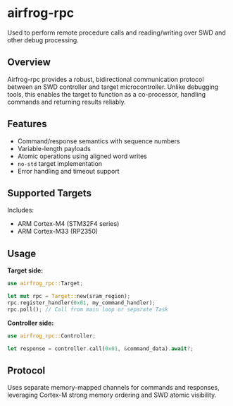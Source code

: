 # airfrog-rpc

Used to perform remote procedure calls and reading/writing over SWD and other debug processing.

## Overview

Airfrog-rpc provides a robust, bidirectional communication protocol between an SWD controller and target microcontroller. Unlike debugging tools, this enables the target to function as a co-processor, handling commands and returning results reliably.

## Features

- Command/response semantics with sequence numbers
- Variable-length payloads
- Atomic operations using aligned word writes
- `no-std` target implementation
- Error handling and timeout support

## Supported Targets

Includes:

- ARM Cortex-M4 (STM32F4 series)
- ARM Cortex-M33 (RP2350)

## Usage

**Target side:**

```rust
use airfrog_rpc::Target;

let mut rpc = Target::new(sram_region);
rpc.register_handler(0x01, my_command_handler);
rpc.poll(); // Call from main loop or separate Task
```

**Controller side:**

```rust
use airfrog_rpc::Controller;

let response = controller.call(0x01, &command_data).await?;
```

## Protocol

Uses separate memory-mapped channels for commands and responses, leveraging Cortex-M strong memory ordering and SWD atomic visibility.
